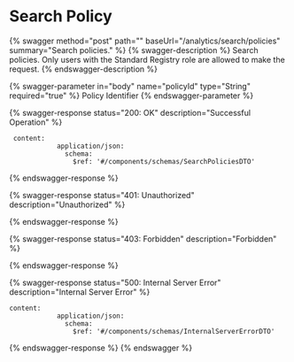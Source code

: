 # Search Policy

{% swagger method="post" path="" baseUrl="/analytics/search/policies" summary="Search policies." %}
{% swagger-description %}
Search policies. Only users with the Standard Registry role are allowed to make the request.
{% endswagger-description %}

{% swagger-parameter in="body" name="policyId" type="String" required="true" %}
Policy Identifier
{% endswagger-parameter %}

{% swagger-response status="200: OK" description="Successful Operation" %}
```
 content:
            application/json:
              schema:
                $ref: '#/components/schemas/SearchPoliciesDTO'
```
{% endswagger-response %}

{% swagger-response status="401: Unauthorized" description="Unauthorized" %}

{% endswagger-response %}

{% swagger-response status="403: Forbidden" description="Forbidden" %}

{% endswagger-response %}

{% swagger-response status="500: Internal Server Error" description="Internal Server Error" %}
```
content:
            application/json:
              schema:
                $ref: '#/components/schemas/InternalServerErrorDTO'
```
{% endswagger-response %}
{% endswagger %}

